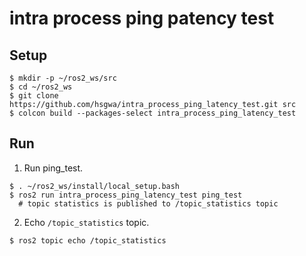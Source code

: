 # intra process ping patency test

## Setup
```
$ mkdir -p ~/ros2_ws/src
$ cd ~/ros2_ws
$ git clone https://github.com/hsgwa/intra_process_ping_latency_test.git src
$ colcon build --packages-select intra_process_ping_latency_test
```

## Run
1. Run ping_test.

```
$ . ~/ros2_ws/install/local_setup.bash
$ ros2 run intra_process_ping_latency_test ping_test
  # topic statistics is published to /topic_statistics topic
```

2. Echo `/topic_statistics` topic.
```
$ ros2 topic echo /topic_statistics
```
